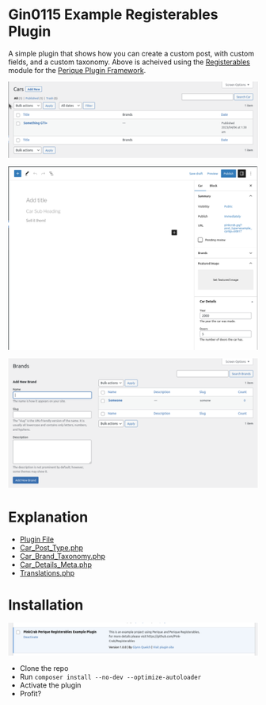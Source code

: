 # Gin0115 Example Registerables Plugin

A simple plugin that shows how you can create a custom post, with custom fields, and a custom taxonomy. Above is acheived using the [Registerables](https://github.com/Pink-Crab/Perique-Registerables) module for the [Perique Plugin Framework](https://github.com/Pink-Crab/Perique-Framework).

![Car Post Type List](docs/images/Cars-Post-Type-List.png "Image of the Car Post Type list table")

![Cars Post Type Editor](docs/images/Cars-Post-Type-Editor-full.png "Image of the Car Post Type Editor (FULL SCREEN), with the defined block template.")

![Car Brand Taxonomy List](docs/images/Cars-Taxonomy-List.png "Image of the Car Brand Taxonomy list table and quick add")

# Explanation

* [Plugin File](docs/plugin.md)
* [Car_Post_Type.php](docs/car-post-type.md)
* [Car_Brand_Taxonomy.php](docs/car-brand-taxonomy.md)
* [Car_Details_Meta.php](docs/car-details-meta.md)
* [Translations.php](docs/translations.md)

# Installation

![Example Plugin Active](docs/images/Example-Plugin-Active.png "Example Plugin Active")

* Clone the repo
* Run `composer install --no-dev --optimize-autoloader`
* Activate the plugin
* Profit?